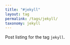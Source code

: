 ```yaml
---
title: "#jekyll"
layout: tag
permalink: /tags/jekyll/
taxonomy: jekyll
---
```


Post listing for the tag `jekyll`.